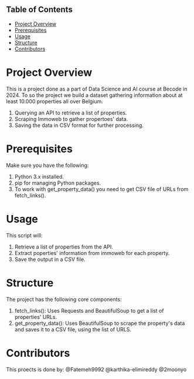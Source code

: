 
## Table of Contents
- [Project Overview](#project_overview)
- [Prerequisites](#Prerequisites)
- [Usage](#Usage)
- [Structure](#Structure)
- [Contributors](#Contributors)

# Project Overview
This is a project done as a part of Data Science and AI course at Becode in 2024.
To so the project we build a dataset gathering information about at least 10.000 properties all over Belgium. 
1. Querying an API to retrieve a list of properties.
2. Scraping Immoweb to gather propertoes' data.
3. Saving the data in CSV format for further processing.

# Prerequisites
Make sure you have the following:

1. Python 3.x installed.
2. pip for managing Python packages.
3. To work with get_property_data() you need to get CSV file of URLs from fetch_links().


# Usage

This script will:
1. Retrieve a list of properties from the API.
2. Extract poperties' information from immoweb for each property.
3. Save the output in a CSV file.


# Structure
The project has the following core components:

1. fetch_links(): Uses Requests and BeautifulSoup to get a list of properties' URLs.
2. get_property_data(): Uses BeautifulSoup to scrape the property's data and saves it to a CSV file, using the list of URLS.


# Contributors 
This proects is done by:
@Fatemeh9992
@karthika-elimireddy
@2moonyo
